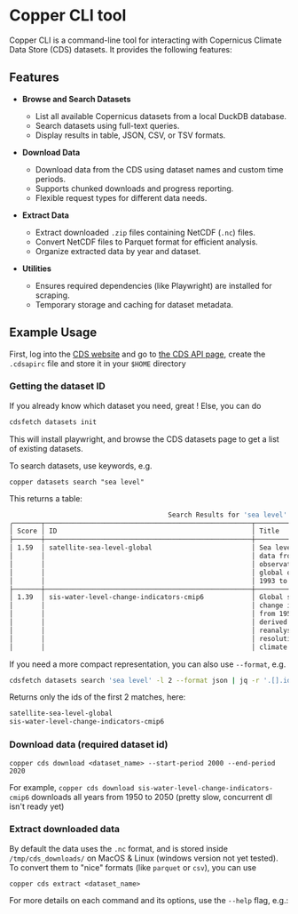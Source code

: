 # Copper CLI tool

Copper CLI is a command-line tool for interacting with Copernicus Climate Data Store (CDS) datasets. It provides the following features:

## Features

- **Browse and Search Datasets**
  - List all available Copernicus datasets from a local DuckDB database.
  - Search datasets using full-text queries.
  - Display results in table, JSON, CSV, or TSV formats.

- **Download Data**
  - Download data from the CDS using dataset names and custom time periods.
  - Supports chunked downloads and progress reporting.
  - Flexible request types for different data needs.

- **Extract Data**
  - Extract downloaded `.zip` files containing NetCDF (`.nc`) files.
  - Convert NetCDF files to Parquet format for efficient analysis.
  - Organize extracted data by year and dataset.

- **Utilities**
  - Ensures required dependencies (like Playwright) are installed for scraping.
  - Temporary storage and caching for dataset metadata.

## Example Usage

First, log into the [CDS website](https://cds.climate.copernicus.eu/) and go to [the CDS API page](https://cds.climate.copernicus.eu/how-to-api), create the `.cdsapirc` file and store it in your `$HOME` directory

### Getting the dataset ID

If you already know which dataset you need, great ! Else, you can do
```bash
cdsfetch datasets init
```
This will install playwright, and browse the CDS datasets page to get a list of existing datasets.

To search datasets, use keywords, e.g.
```
copper datasets search "sea level"
```
This returns a table:
```bash
                                        Search Results for 'sea level'                                         
╭───────┬────────────────────────────────────────────────────┬───────────────────────┬────────────────────────╮
│ Score │ ID                                                 │ Title                 │ Description            │
├───────┼────────────────────────────────────────────────────┼───────────────────────┼────────────────────────┤
│ 1.59  │ satellite-sea-level-global                         │ Sea level gridded     │ This dataset provides  │
│       │                                                    │ data from satellite   │ gridded daily and      │
│       │                                                    │ observations for the  │ monthly mean global    │
│       │                                                    │ global ocean from     │ ...                    │
│       │                                                    │ 1993 to present       │                        │
├───────┼────────────────────────────────────────────────────┼───────────────────────┼────────────────────────┤
│ 1.39  │ sis-water-level-change-indicators-cmip6            │ Global sea level      │ This dataset provides  │
│       │                                                    │ change indicators     │ statistical indicators │
│       │                                                    │ from 1950 to 2050     │ of tides, storm...     │
│       │                                                    │ derived from          │                        │
│       │                                                    │ reanalysis and high   │                        │
│       │                                                    │ resolution CMIP6      │                        │
│       │                                                    │ climate projections   │                        │
```
If you need a more compact representation, you can also use `--format`, e.g.
```bash
cdsfetch datasets search 'sea level' -l 2 --format json | jq -r '.[].id'
````
Returns only the ids of the first 2 matches, here:
```bash
satellite-sea-level-global
sis-water-level-change-indicators-cmip6
```

### Download data (required dataset id)

```
copper cds download <dataset_name> --start-period 2000 --end-period 2020
```
For example, `copper cds download sis-water-level-change-indicators-cmip6` downloads all years from 1950 to 2050 (pretty slow, concurrent dl isn't ready yet)

### Extract downloaded data

By default the data uses the `.nc` format, and is stored inside `/tmp/cds_downloads/` on MacOS & Linux (windows version not yet tested). To convert them to "nice" formats (like `parquet` or `csv`), you can use

```
copper cds extract <dataset_name>
```

For more details on each command and its options, use the `--help` flag, e.g.: